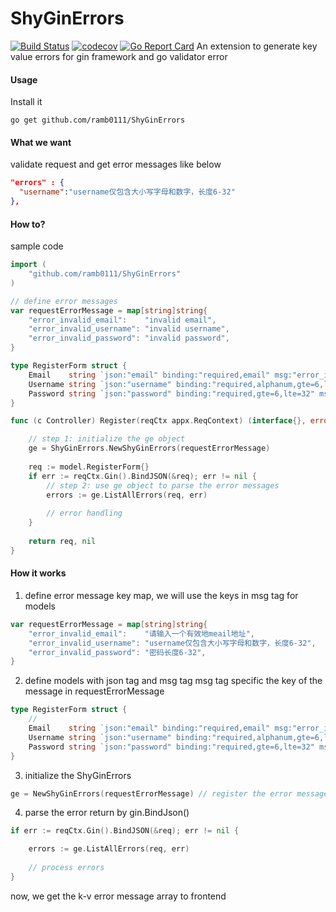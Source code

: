 # ShyGinErrors

[![Build Status](https://github.com/ramb0111/ShyGinErrors/workflows/Run%20Tests/badge.svg?branch=main)](https://github.com/ramb0111/ShyGinErrors/actions?query=branch%3Amain)
[![codecov](https://codecov.io/gh/ramb0111/shyginerrors/branch/main/graph/badge.svg)](https://codecov.io/gh/shyandsy/shyginerrors)
[![Go Report Card](https://goreportcard.com/badge/github.com/ramb0111/shyginerrors)](https://goreportcard.com/report/github.com/ramb0111/shyginerrors)
An extension to generate key value errors for gin framework and go validator error 

#### Usage
Install it
```shell
go get github.com/ramb0111/ShyGinErrors
```

#### What we want 
validate request and get error messages like below
```json
"errors" : {
  "username":"username仅包含大小写字母和数字，长度6-32"
},
```

#### How to?

sample code
```go
import (
    "github.com/ramb0111/ShyGinErrors"
)

// define error messages
var requestErrorMessage = map[string]string{
    "error_invalid_email":    "invalid email",
    "error_invalid_username": "invalid username",
    "error_invalid_password": "invalid password",
}

type RegisterForm struct {
    Email    string `json:"email" binding:"required,email" msg:"error_invalid_email"`
    Username string `json:"username" binding:"required,alphanum,gte=6,lte=32" msg:"error_invalid_username"`
    Password string `json:"password" binding:"required,gte=6,lte=32" msg:"error_invalid_password"`
}

func (c Controller) Register(reqCtx appx.ReqContext) (interface{}, error) {

	// step 1: initialize the ge object
    ge = ShyGinErrors.NewShyGinErrors(requestErrorMessage)
	
	req := model.RegisterForm{}
	if err := reqCtx.Gin().BindJSON(&req); err != nil {
		// step 2: use ge object to parse the error messages
		errors := ge.ListAllErrors(req, err)
		
		// error handling
	}
	
	return req, nil
}
```

#### How it works 

1. define error message key map, we will use the keys in msg tag for models
```go
var requestErrorMessage = map[string]string{
    "error_invalid_email":    "请输入一个有效地meail地址",
    "error_invalid_username": "username仅包含大小写字母和数字，长度6-32",
    "error_invalid_password": "密码长度6-32",
}
```

2. define models with json tag and msg tag
msg tag specific the key of the message in requestErrorMessage
```go
type RegisterForm struct {
    // 
    Email    string `json:"email" binding:"required,email" msg:"error_invalid_email"`
    Username string `json:"username" binding:"required,alphanum,gte=6,lte=32" msg:"error_invalid_username"`
    Password string `json:"password" binding:"required,gte=6,lte=32" msg:"error_invalid_password"`
}
```

3. initialize the ShyGinErrors
```go
ge = NewShyGinErrors(requestErrorMessage) // register the error message map
```

4. parse the error return by gin.BindJson()
```go
if err := reqCtx.Gin().BindJSON(&req); err != nil {

    errors := ge.ListAllErrors(req, err)
    
    // process errors
}
```

now, we get the k-v error message array to frontend
